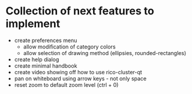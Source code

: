 # Collection of next features to implement

* create preferences menu
	* allow modification of category colors
	* allow selection of drawing method (ellipsies, rounded-rectangles)
* create help dialog
* create minimal handbook
* create video showing off how to use rico-cluster-qt
* pan on whiteboard using arrow keys - not only space
* reset zoom to default zoom level (ctrl + 0)

